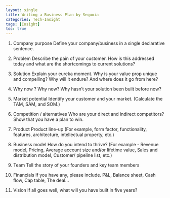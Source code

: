```yaml
---
layout: single
title: Writing a Business Plan by Sequoia
categories: Tech-Insight
tags: [Insight]
toc: true
---
```



1. Company purpose
Define your company/business in a single declarative sentence.

2. Problem
Describe the pain of your customer.
How is this addressed today and what are the shortcomings
to current solutions?

3. Solution
Explain your eureka moment.
Why is your value prop unique and compelling?
Why will it endure? And where does it go from here?

4. Why now ?
Why now?
Why hasn’t your solution been built before now?

5. Market potential
Identify your customer and your market.
(Calculate the TAM, SAM, and SOM.)

6. Competition / alternatives
Who are your direct and indirect competitors?
Show that you have a plan to win.

7. Product
Product line-up
(For example, form factor, functionality, features, architecture,
intellectual property, etc.)

8. Business model
How do you intend to thrive?
(For example - Revenue model, Pricing, Average account size
and/or lifetime value, Sales and distribution model, Customer/
pipeline list, etc.)

9. Team
Tell the story of your founders and key team members

10. Financials
If you have any, please include.
P&L, Balance sheet, Cash flow, Cap table, The deal…

11. Vision
If all goes well, what will you have built in five years?